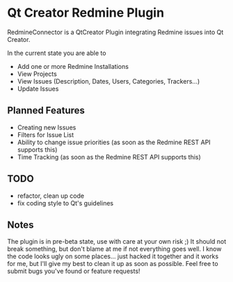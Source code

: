 Qt Creator Redmine Plugin
=========================

RedmineConnector is a QtCreator Plugin integrating Redmine issues into Qt Creator.

In the current state you are able to

* Add one or more Redmine Installations
* View Projects
* View Issues (Description, Dates, Users, Categories, Trackers...)
* Update Issues

Planned Features
----------------

* Creating new Issues
* Filters for Issue List
* Ability to change issue priorities (as soon as the Redmine REST API supports this)
* Time Tracking (as soon as the Redmine REST API supports this)

TODO
----

* refactor, clean up code
* fix coding style to Qt's guidelines

Notes
-----

The plugin is in pre-beta state, use with care at your own risk ;)
It should not break something, but don't blame at me if not everything goes well.
I know the code looks ugly on some places... just hacked it together and it works for me, but I'll give my best to clean it up as soon as possible.
Feel free to submit bugs you've found or feature requests!